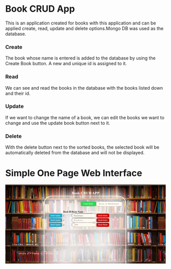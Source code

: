 # Book CRUD App 


This is an application created for books with this application and can be applied create, read, update and delete options.Mongo DB was used as the database. 


### Create
The book whose name is entered is added to the database by using the Create Book button. A new and unique id is assigned to it.

### Read
We can see and read the books in the database with the books listed down and their id.

### Update
If we want to change the name of a book, we can edit the books we want to change and use the update book button next to it.

### Delete
With the delete button next to the sorted books, the selected book will be automatically deleted from the database and will not be displayed.

# Simple One Page Web Interface
![image info](image_n.png)




